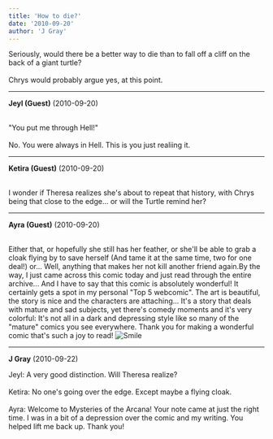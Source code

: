 ```yaml
---
title: 'How to die?'
date: '2010-09-20'
author: 'J Gray'
---
```


Seriously, would there be a better way to die than to fall off a cliff on the back of a giant turtle?<br><br>Chrys would probably argue yes, at this point.<br>

---
**Jeyl (Guest)** (2010-09-20)

<br> "You put me through Hell!"
<br>
<br>No. You were always in Hell. This is you just realiing it.

---
**Ketira (Guest)** (2010-09-20)

<br> I wonder if Theresa realizes she's about to repeat that history, with Chrys being that close to the edge...  or will the Turtle remind her?

---
**Ayra (Guest)** (2010-09-20)

<br>Either that, or&nbsp;hopefully she still has her feather, or she'll be able to grab a cloak flying by&nbsp;to save herself (And tame it at the same time, two for one deal!) or... Well, anything that makes her not kill another friend again.By the way, I just came across this comic today and just read through the entire archive... And I have to say that this comic is absolutely wonderful! It certainly gets a spot in my personal "Top 5 webcomic". The art is beautiful, the story is nice and the characters are attaching... It's a story that deals with mature and sad subjects, yet&nbsp;there's comedy moments and it's&nbsp;very colorful:&nbsp;It's not all in a dark and depressing style like so many of the "mature" comics you see everywhere.&nbsp;Thank you for making a wonderful comic that's such a joy to read! <img src="/smilies/smile.gif" alt="Smile" border="0">

---
**J Gray** (2010-09-22)

Jeyl: A very good distinction. Will Theresa realize?<br><br>Ketira: No one's going over the edge. Except maybe a flying cloak.<br><br>Ayra: Welcome to Mysteries of the Arcana! Your note came at just the right time. I was in a bit of a depression over the comic and my writing. You helped lift me back up. Thank you!<br><br><br>


